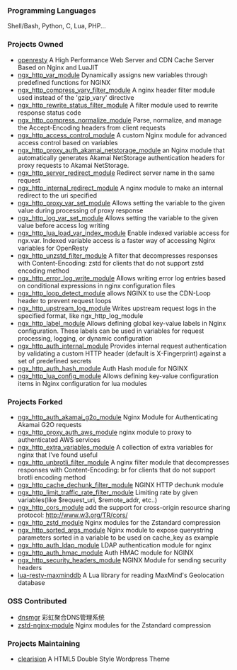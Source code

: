 ### Programming Languages

Shell/Bash, Python, C, Lua, PHP...

### Projects Owned

- [openresty](https://github.com/HanadaLee/openresty) A High Performance Web Server and CDN Cache Server Based on Nginx and LuaJIT
- [ngx_http_var_module](https://github.com/HanadaLee/ngx_http_var_module) Dynamically assigns new variables through predefined functions for NGINX
- [ngx_http_compress_vary_filter_module](https://github.com/HanadaLee/ngx_http_compress_vary_filter_module) A nginx header filter module used instead of the 'gzip_vary' directive
- [ngx_http_rewrite_status_filter_module](https://github.com/HanadaLee/ngx_http_rewrite_status_filter_module) A filter module used to rewrite response status code
- [ngx_http_compress_normalize_module](https://github.com/HanadaLee/ngx_http_compress_normalize_module) Parse, normalize, and manage the Accept-Encoding headers from client requests
- [ngx_http_access_control_module](https://github.com/HanadaLee/ngx_http_access_control_module) A custom Nginx module for advanced access control based on variables
- [ngx_http_proxy_auth_akamai_netstorage_module](https://github.com/HanadaLee/ngx_http_proxy_auth_akamai_netstorage_module) an Nginx module that automatically generates Akamai NetStorage authentication headers for proxy requests to Akamai NetStorage.
- [ngx_http_server_redirect_module](https://github.com/HanadaLee/ngx_http_server_redirect_module) Redirect server name in the same request
- [ngx_http_internal_redirect_module](https://github.com/HanadaLee/ngx_http_internal_redirect_module) A nginx module to make an internal redirect to the uri specified
- [ngx_http_proxy_var_set_module](https://github.com/HanadaLee/ngx_http_proxy_var_set_module) Allows setting the variable to the given value during processing of proxy response
- [ngx_http_log_var_set_module](https://github.com/HanadaLee/ngx_http_log_var_set_module) Allows setting the variable to the given value before access log writing
- [ngx_http_lua_load_var_index_module](https://github.com/HanadaLee/ngx_http_lua_load_var_index_module) Enable indexed variable access for ngx.var. Indexed variable access is a faster way of accessing Nginx variables for OpenResty
- [ngx_http_unzstd_filter_module](https://github.com/HanadaLee/ngx_http_unzstd_filter_module) A filter that decompresses responses with Content-Encoding: zstd for clients that do not support zstd encoding method
- [ngx_http_error_log_write_module](https://github.com/HanadaLee/ngx_http_error_log_write_module) Allows writing error log entries based on conditional expressions in nginx configuration files
- [ngx_http_loop_detect_module](https://github.com/HanadaLee/ngx_http_loop_detect_module) allows NGINX to use the CDN-Loop header to prevent request loops
- [ngx_http_upstream_log_module](https://github.com/HanadaLee/ngx_http_upstream_log_module) Writes upstream request logs in the specified format, like ngx_http_log_module
- [ngx_http_label_module](https://github.com/HanadaLee/ngx_http_label_module) Allows defining global key-value labels in Nginx configuration. These labels can be used in variables for request processing, logging, or dynamic configuration
- [ngx_http_auth_internal_module](https://github.com/HanadaLee/ngx_http_auth_internal_module) Provides internal request authentication by validating a custom HTTP header (default is X-Fingerprint) against a set of predefined secrets
- [ngx_http_auth_hash_module](https://github.com/HanadaLee/ngx_http_auth_hash_module) Auth Hash module for NGINX
- [ngx_http_lua_config_module](https://github.com/HanadaLee/ngx_http_lua_config_module) Allows defining key-value configuration items in Nginx configuration for lua modules

### Projects Forked

- [ngx_http_auth_akamai_g2o_module](https://github.com/HanadaLee/ngx_http_auth_akamai_g2o_module) Nginx Module for Authenticating Akamai G2O requests
- [ngx_http_proxy_auth_aws_module](https://github.com/HanadaLee/ngx_http_proxy_auth_aws_module) nginx module to proxy to authenticated AWS services
- [ngx_http_extra_variables_module](https://github.com/HanadaLee/ngx_http_extra_variables_module) A collection of extra variables for nginx that I've found useful
- [ngx_http_unbrotli_filter_module](https://github.com/HanadaLee/ngx_http_unbrotli_filter_module) A nginx filter module that decompresses responses with Content-Encoding: br for clients that do not support brotli encoding method
- [ngx_http_cache_dechunk_filter_module](https://github.com/HanadaLee/ngx_http_cache_dechunk_filter_module) NGINX HTTP dechunk module
- [ngx_http_limit_traffic_rate_filter_module](https://github.com/HanadaLee/ngx_http_limit_traffic_rate_filter_module) Limiting rate by given variables(like $request_uri, $remote_addr, etc..)
- [ngx_http_cors_module](https://github.com/HanadaLee/ngx_http_cors_module) add the support for cross-origin resource sharing protocol: http://www.w3.org/TR/cors/
- [ngx_http_zstd_module](https://github.com/HanadaLee/ngx_http_zstd_module) Nginx modules for the Zstandard compression
- [ngx_http_sorted_args_module](https://github.com/HanadaLee/ngx_http_sorted_args_module) Nginx module to expose querystring parameters sorted in a variable to be used on cache_key as example
- [ngx_http_auth_ldap_module](https://github.com/HanadaLee/ngx_http_auth_ldap_module) LDAP authentication module for nginx
- [ngx_http_auth_hmac_module](https://github.com/HanadaLee/ngx_http_auth_hmac_module) Auth HMAC module for NGINX
- [ngx_http_security_headers_module](https://github.com/HanadaLee/ngx_http_security_headers_module) NGINX Module for sending security headers
- [lua-resty-maxminddb](https://github.com/HanadaLee/lua-resty-maxminddb) A Lua library for reading MaxMind's Geolocation database

### OSS Contributed

- [dnsmgr](https://github.com/netcccyun/dnsmgr) 彩虹聚合DNS管理系统
- [zstd-nginx-module](https://github.com/tokers/zstd-nginx-module) Nginx modules for the Zstandard compression

### Projects Maintaining

- [clearision](https://github.com/tamersunion/clearision) A HTML5 Double Style Wordpress Theme
